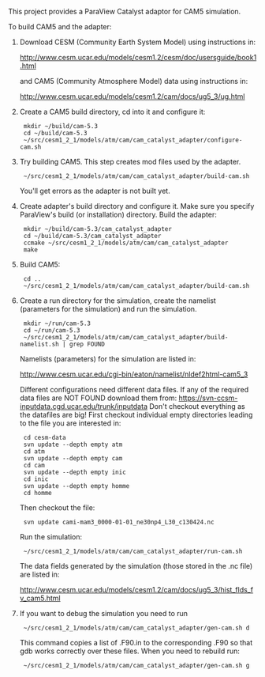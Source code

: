 This project provides a ParaView Catalyst adaptor for CAM5 simulation.

To build CAM5 and the adapter:

1. Download CESM (Community Earth System Model) using instructions in:

    <http://www.cesm.ucar.edu/models/cesm1.2/cesm/doc/usersguide/book1.html>
        
   and CAM5 (Community Atmosphere Model) data using instructions in:
   
   <http://www.cesm.ucar.edu/models/cesm1.2/cam/docs/ug5_3/ug.html>

2. Create a CAM5 build directory, cd into it and configure it:

        mkdir ~/build/cam-5.3
        cd ~/build/cam-5.3
        ~/src/cesm1_2_1/models/atm/cam/cam_catalyst_adapter/configure-cam.sh

3. Try building CAM5. This step creates mod files used by the adapter.

        ~/src/cesm1_2_1/models/atm/cam/cam_catalyst_adapter/build-cam.sh
   You'll get errors as the adapter is not built yet.

3. Create adapter's build directory and configure it. Make sure you
specify ParaView's build (or installation) directory. Build the
adapter:

        mkdir ~/build/cam-5.3/cam_catalyst_adapter
        cd ~/build/cam-5.3/cam_catalyst_adapter
        ccmake ~/src/cesm1_2_1/models/atm/cam/cam_catalyst_adapter
        make

4. Build CAM5:

        cd ..
        ~/src/cesm1_2_1/models/atm/cam/cam_catalyst_adapter/build-cam.sh

5. Create a run directory for the simulation, create the namelist
   (parameters for the simulation) and run the simulation.

        mkdir ~/run/cam-5.3
        cd ~/run/cam-5.3
        ~/src/cesm1_2_1/models/atm/cam/cam_catalyst_adapter/build-namelist.sh | grep FOUND
   Namelists (parameters) for the simulation are listed in:

   <http://www.cesm.ucar.edu/cgi-bin/eaton/namelist/nldef2html-cam5_3>

    Different configurations need different data files. If any of the required
    data files are NOT FOUND download them from:
    <https://svn-ccsm-inputdata.cgd.ucar.edu/trunk/inputdata>
    Don't checkout everything as the datafiles are big!
    First checkout individual empty directories leading to the file you
    are interested in:
    
        cd cesm-data
        svn update --depth empty atm
        cd atm
        svn update --depth empty cam
        cd cam
        svn update --depth empty inic
        cd inic
        svn update --depth empty homme
        cd homme
        
    Then checkout the file:

        svn update cami-mam3_0000-01-01_ne30np4_L30_c130424.nc


    Run the simulation:

        ~/src/cesm1_2_1/models/atm/cam/cam_catalyst_adapter/run-cam.sh
        
    The data fields generated by the simulation (those stored in the
    .nc file) are listed in:
   
   <http://www.cesm.ucar.edu/models/cesm1.2/cam/docs/ug5_3/hist_flds_fv_cam5.html>

5. If you want to debug the simulation you need to run

        ~/src/cesm1_2_1/models/atm/cam/cam_catalyst_adapter/gen-cam.sh d

    This command copies a list of .F90.in to the corresponding .F90
    so that gdb works correctly over these files. When you need to rebuild
    run:
    
        ~/src/cesm1_2_1/models/atm/cam/cam_catalyst_adapter/gen-cam.sh g


